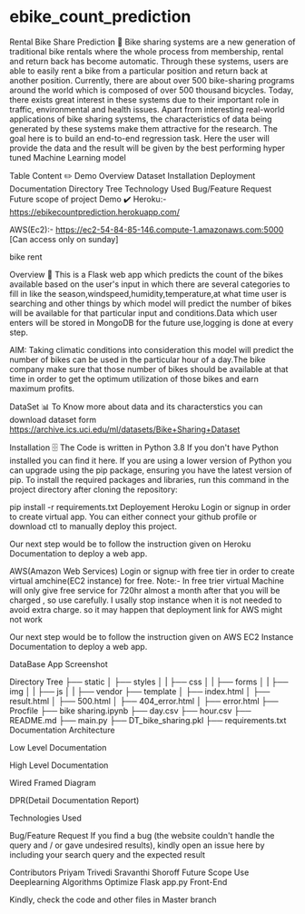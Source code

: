 # ebike_count_prediction
Rental Bike Share Prediction 🚴
Bike sharing systems are a new generation of traditional bike rentals where the whole process from membership, rental and return back has become automatic. Through these systems, users are able to easily rent a bike from a particular position and return back at another position. Currently, there are about over 500 bike-sharing programs around the world which is composed of over 500 thousand bicycles. Today, there exists great interest in these systems due to their important role in traffic, environmental and health issues. Apart from interesting real-world applications of bike sharing systems, the characteristics of data being generated by these systems make them attractive for the research. The goal here is to build an end-to-end regression task. Here the user will provide the data and the result will be given by the best performing hyper tuned Machine Learning model

Table Content ✏️
Demo
Overview
Dataset
Installation
Deployment
Documentation
Directory Tree
Technology Used
Bug/Feature Request
Future scope of project
Demo ✔️
Heroku:- https://ebikecountprediction.herokuapp.com/

AWS(Ec2):- https://ec2-54-84-85-146.compute-1.amazonaws.com:5000 [Can access only on sunday]

bike rent

Overview 📜
This is a Flask web app which predicts the count of the bikes available based on the user's input in which there are several categories to fill in like the season,windspeed,humidity,temperature,at what time user is searching and other things by which model will predict the number of bikes will be available for that particular input and conditions.Data which user enters will be stored in MongoDB for the future use,logging is done at every step.

AIM:
Taking climatic conditions into consideration this model will predict the number of bikes can be used in the particular hour of a day.The bike company make sure that those number of bikes should be available at that time in order to get the optimum utilization of those bikes and earn maximum profits.

DataSet 📊
To Know more about data and its characterstics you can download dataset form https://archive.ics.uci.edu/ml/datasets/Bike+Sharing+Dataset

Installation 🗄️
The Code is written in Python 3.8 If you don't have Python installed you can find it here. If you are using a lower version of Python you can upgrade using the pip package, ensuring you have the latest version of pip. To install the required packages and libraries, run this command in the project directory after cloning the repository:

pip install -r requirements.txt
Deployement
Heroku
Login or signup in order to create virtual app. You can either connect your github profile or download ctl to manually deploy this project.



Our next step would be to follow the instruction given on Heroku Documentation to deploy a web app.

AWS(Amazon Web Services)
Login or signup with free tier in order to create virtual amchine(EC2 instance) for free. Note:- In free trier virtual Machine will only give free service for 720hr almost a month after that you will be charged , so use carefully. I usally stop instance when it is not needed to avoid extra charge. so it may happen that deployment link for AWS might not work


Our next step would be to follow the instruction given on AWS EC2 Instance Documentation to deploy a web app.

DataBase
App Screenshot

Directory Tree
├── static 
│   ├── styles
│   |   ├── css
│   |   ├── forms
│   |   ├── img
│   |   ├── js
│   |   ├── vendor
├── template
│   ├── index.html
│   ├── result.html
│   ├── 500.html
│   ├── 404_error.html
│   ├── error.html
├── Procfile
├── bike sharing.ipynb
├── day.csv
├── hour.csv
├── README.md
├── main.py
├── DT_bike_sharing.pkl
├── requirements.txt
Documentation
Architecture

Low Level Documentation

High Level Documentation

Wired Framed Diagram

DPR(Detail Documentation Report)

Technologies Used


  

Bug/Feature Request
If you find a bug (the website couldn't handle the query and / or gave undesired results), kindly open an issue here by including your search query and the expected result

Contributors 
Priyam Trivedi
Sravanthi Shoroff
Future Scope
Use Deeplearning Algorithms
Optimize Flask app.py
Front-End


Kindly, check the code and other files in Master branch 
